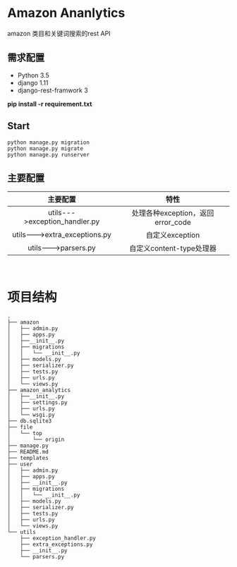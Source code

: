 # Amazon Ananlytics

amazon 类目和关键词搜索的rest API

## 需求配置
-  Python 3.5
- django 1.11
-  django-rest-framwork 3

**pip install -r requirement.txt**

## Start
```shell
python manage.py migration
python manage.py migrate
python manage.py runserver
```

## 主要配置
|主要配置|特性|
|:---:|:---:|
|utils--->exception_handler.py|处理各种exception，返回error_code|
|utils--->extra_exceptions.py|自定义exception|
|utils--->parsers.py|自定义content-type处理器|

     
# 项目结构

	.
	├── amazon
	│   ├── admin.py
	│   ├── apps.py
	│   ├──__init__.py
	│   ├── migrations
	│   │   └── __init__.py
	│   ├── models.py
	│   ├── serializer.py
	│   ├── tests.py
	│   ├── urls.py
	│   └── views.py
	├── amazon_analytics
	│   ├──__init__.py
	│   ├── settings.py
	│   ├── urls.py
	│   └── wsgi.py
	├── db.sqlite3
	├── file
	│   └── top
	│       └── origin
	├── manage.py
	├── README.md
	├── templates
	├── user
	│   ├── admin.py
	│   ├── apps.py
	│   ├── __init__.py
	│   ├── migrations
	│   │   └── __init__.py
	│   ├── models.py
	│   ├── serializer.py
	│   ├── tests.py
	│   ├── urls.py
	│   └── views.py
	└── utils
	    ├── exception_handler.py
	    ├── extra_exceptions.py
	    ├── __init__.py
	    └── parsers.py
	    

    
    
  
    